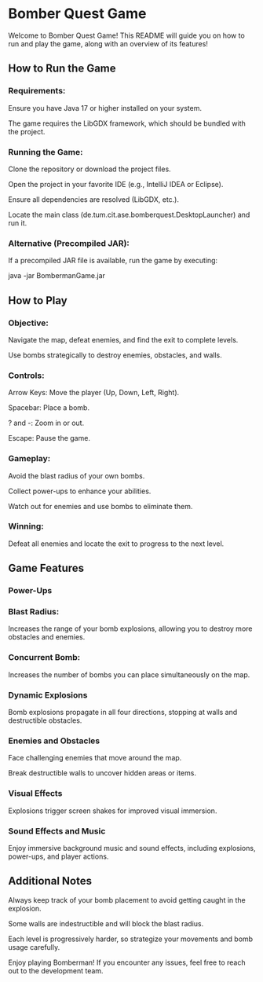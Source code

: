 # Bomber Quest Game

Welcome to Bomber Quest Game! This README will guide you on how to run and play the game, along with an overview of its features!

## How to Run the Game

### Requirements:

Ensure you have Java 17 or higher installed on your system.

The game requires the LibGDX framework, which should be bundled with the project.

### Running the Game:

Clone the repository or download the project files.

Open the project in your favorite IDE (e.g., IntelliJ IDEA or Eclipse).

Ensure all dependencies are resolved (LibGDX, etc.).

Locate the main class (de.tum.cit.ase.bomberquest.DesktopLauncher) and run it.

### Alternative (Precompiled JAR):

If a precompiled JAR file is available, run the game by executing:

java -jar BombermanGame.jar

## How to Play

### Objective:

Navigate the map, defeat enemies, and find the exit to complete levels.

Use bombs strategically to destroy enemies, obstacles, and walls.

### Controls:

Arrow Keys: Move the player (Up, Down, Left, Right).

Spacebar: Place a bomb.

? and -: Zoom in or out.

Escape: Pause the game.

### Gameplay:

Avoid the blast radius of your own bombs.

Collect power-ups to enhance your abilities.

Watch out for enemies and use bombs to eliminate them.

### Winning:

Defeat all enemies and locate the exit to progress to the next level.

## Game Features

### Power-Ups

### Blast Radius:

Increases the range of your bomb explosions, allowing you to destroy more obstacles and enemies.

### Concurrent Bomb:

Increases the number of bombs you can place simultaneously on the map.

### Dynamic Explosions

Bomb explosions propagate in all four directions, stopping at walls and destructible obstacles.

### Enemies and Obstacles

Face challenging enemies that move around the map.

Break destructible walls to uncover hidden areas or items.

### Visual Effects

Explosions trigger screen shakes for improved visual immersion.

### Sound Effects and Music

Enjoy immersive background music and sound effects, including explosions, power-ups, and player actions.

## Additional Notes

Always keep track of your bomb placement to avoid getting caught in the explosion.

Some walls are indestructible and will block the blast radius.

Each level is progressively harder, so strategize your movements and bomb usage carefully.

Enjoy playing Bomberman! If you encounter any issues, feel free to reach out to the development team.

